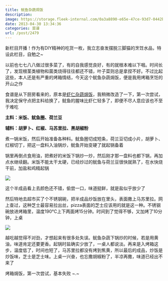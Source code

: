 ```yaml
---
title: 鱿鱼杂蔬焗饭
description: 
image: https://storage.fleek-internal.com/0a3a8890-e65e-47ce-93d7-0442b9209d38-bucket/blog/posts/2013-04/04-30/2.jpg
date: 2013-04-30 13:34:36
categories: 菜谱
url: /post/2479
---
```


新栏目开播！作为有DIY精神的吃货一枚，我立志奋发摆脱三脚猫的烹饪水品，特设此栏目，自勉之~

以前也七七八八做过很多菜了，有的自我感觉良好，有的就根本难以下咽。时间长了，发现根茎类植物和菌类烧得往往都还不错，叶子菜则总是拿捏不好。不过比起这些，本人还是有严重的烤箱情结，今天这个鱿鱼杂蔬焗饭，便是我用烤箱烹饪的开山之作

食谱是从下厨房看来的，原本是[虾仁杂蔬焗饭](http://www.xiachufang.com/recipe/99953/)，我稍微改造了一下，第一次尝试，我决定保守点把主料给换了，鱿鱼的腥味比虾仁轻多了，即便不尽人意应该也不至于难吃

**主料：米饭、鱿鱼圈、荷兰豆**

**辅料：胡萝卜、红椒、马苏里拉、黑胡椒粉**

煮一锅米饭，然后开始准备各种料。鱿鱼圈切成短条，荷兰豆切成小片，胡萝卜、红椒切丁，把这一盘料入油锅炒，鱿鱼开始变硬了就起锅备着

锅里再倒点食用油，把煮好的米饭下锅炒一炒，然后刚才那一盘料也都下锅，再加点水继续翻。米饭不能太干太硬，已经炒过的鱿鱼与荷兰豆很快就熟了，在水快烧干前，加盐和鸡精起锅

![](https://storage.fleek-internal.com/0a3a8890-e65e-47ce-93d7-0442b9209d38-bucket/blog/posts/2013-04/04-30/1.jpg)

这个半成品看上去颜色还不错，偷尝一口，味道挺鲜，就是盐似乎放少了

然后特地去超市买了个不锈钢碗，把半成品炒饭放在里头，表面撒上马苏里拉。网上查过，这种芝士最容易拉出丝，pizza表面的芝士应该用的就是这一种。不锈钢碗放进烤箱里，温度190℃上下两面烤15分钟。时间到了觉得不够，又加烤了10分钟，上桌

![](https://storage.fleek-internal.com/0a3a8890-e65e-47ce-93d7-0442b9209d38-bucket/blog/posts/2013-04/04-30/2.jpg)

越吃越觉得不对劲，才想起来有很多处失误。鱿鱼杂蔬下锅炒的时候，若是用黄油，味道肯定还要更香。起锅时盐确实少放了，一桌人都说淡。再来是入烤箱这步，温度低了，时间也短了，马苏里拉都没有烤到焦黄，所以最后的成品，炒饭是炒饭味，芝士是芝士味。上桌一兴奋，也忘撒胡椒粉了，半凉再撒，味道已经出不来了

烤箱焗饭，第一次尝试，基本失败 ~.~